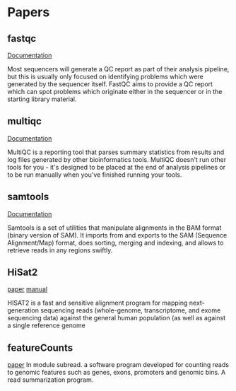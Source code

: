 # Papers

## fastqc
[Documentation](https://www.bioinformatics.babraham.ac.uk/projects/fastqc/Help/)

Most sequencers will generate a QC report as part of their analysis pipeline, but this is usually only focused on identifying problems which were generated by the sequencer itself. FastQC aims to provide a QC report which can spot problems which originate either in the sequencer or in the starting library material.

## multiqc
[Documentation](https://multiqc.info/docs/)

MultiQC is a reporting tool that parses summary statistics from results and log files generated by other bioinformatics tools. MultiQC doesn't run other tools for you - it's designed to be placed at the end of analysis pipelines or to be run manually when you've finished running your tools.

## samtools
[Documentation](http://www.htslib.org/doc/samtools.html)

Samtools is a set of utilities that manipulate alignments in the BAM format (binary version of SAM). It imports from and exports to the SAM (Sequence Alignment/Map) format, does sorting, merging and indexing, and allows to retrieve reads in any regions swiftly.

## HiSat2
[paper](https://www.nature.com/articles/s41587-019-0201-4)
[manual](http://daehwankimlab.github.io/hisat2/manual/)

HISAT2 is a fast and sensitive alignment program for mapping next-generation sequencing reads (whole-genome, transcriptome, and exome sequencing data) against the general human population (as well as against a single reference genome

## featureCounts
[paper](https://academic.oup.com/bioinformatics/article/30/7/923/232889#2676612)
In module subread.
a software program developed for counting reads to genomic features such as genes, exons, promoters and genomic bins. A read summarization program.
